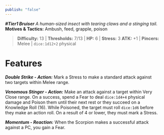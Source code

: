 ```yaml
---
publish: "false"
---
```

***#Tier1 Bruiser***
*A human-sized insect with tearing claws and a stinging tail.*
**Motives & Tactics:** Ambush, feed, grapple, poison

> **Difficulty:** 13 | **Thresholds:** 7/13 | **HP:** 6 | **Stress:** 3
> **ATK:** +1 | **Pincers:** Melee | `dice:1d12+2` physical

# Features

***Double Strike - Action:*** Mark a Stress to make a standard attack against two targets within Melee range.

***Venomous Stinger - Action:*** Make an attack against a target within Very Close range. On a success, spend a Fear to deal `dice:1d4+4` physical damage and Poison them until their next rest or they succeed on a Knowledge Roll (16). While Poisoned, the target must roll  `dice:1d6` before they make an action roll. On a result of 4 or lower, they must mark a Stress.

***Momentum - Reaction:*** When the Scorpion makes a successful attack against a PC, you gain a Fear.
